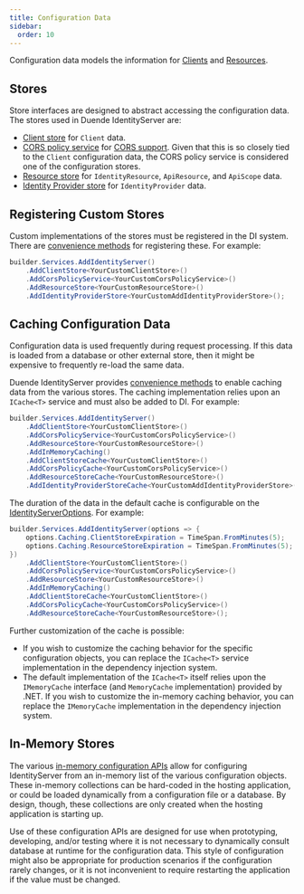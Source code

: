 ```yaml
---
title: Configuration Data
sidebar:
  order: 10
---
```



Configuration data models the information for [Clients](/identityserver/v7/fundamentals/clients)
and [Resources](/identityserver/v7/fundamentals/resources).

## Stores

Store interfaces are designed to abstract accessing the configuration data.
The stores used in Duende IdentityServer are:

* [Client store](/identityserver/v7/reference/stores/client_store) for `Client` data.
* [CORS policy service](/identityserver/v7/reference/stores/cors_policy_service)
  for [CORS support](/identityserver/v7/tokens/cors). Given that this is so closely tied to the `Client` configuration
  data, the CORS policy service is considered one of the configuration stores.
* [Resource store](/identityserver/v7/reference/stores/resource_store) for `IdentityResource`, `ApiResource`, and
  `ApiScope` data.
* [Identity Provider store](/identityserver/v7/reference/stores/idp_store) for `IdentityProvider` data.

## Registering Custom Stores

Custom implementations of the stores must be registered in the DI system.
There are [convenience methods](/identityserver/v7/reference/di#configuration-stores) for registering these.
For example:

```cs
builder.Services.AddIdentityServer()
    .AddClientStore<YourCustomClientStore>()
    .AddCorsPolicyService<YourCustomCorsPolicyService>()
    .AddResourceStore<YourCustomResourceStore>()
    .AddIdentityProviderStore<YourCustomAddIdentityProviderStore>();
```

## Caching Configuration Data

Configuration data is used frequently during request processing.
If this data is loaded from a database or other external store, then it might be expensive to frequently re-load the
same data.

Duende IdentityServer provides [convenience methods](/identityserver/v7/reference/di#caching-configuration-data) to
enable caching data from the various stores.
The caching implementation relies upon an `ICache<T>` service and must also be added to DI.
For example:

```cs
builder.Services.AddIdentityServer()
    .AddClientStore<YourCustomClientStore>()
    .AddCorsPolicyService<YourCustomCorsPolicyService>()
    .AddResourceStore<YourCustomResourceStore>()
    .AddInMemoryCaching()
    .AddClientStoreCache<YourCustomClientStore>()
    .AddCorsPolicyCache<YourCustomCorsPolicyService>()
    .AddResourceStoreCache<YourCustomResourceStore>()
    .AddIdentityProviderStoreCache<YourCustomAddIdentityProviderStore>();
```

The duration of the data in the default cache is configurable on
the [IdentityServerOptions](/identityserver/v7/reference/options#caching).
For example:

```cs
builder.Services.AddIdentityServer(options => {
    options.Caching.ClientStoreExpiration = TimeSpan.FromMinutes(5);
    options.Caching.ResourceStoreExpiration = TimeSpan.FromMinutes(5);
})
    .AddClientStore<YourCustomClientStore>()
    .AddCorsPolicyService<YourCustomCorsPolicyService>()
    .AddResourceStore<YourCustomResourceStore>()
    .AddInMemoryCaching()
    .AddClientStoreCache<YourCustomClientStore>()
    .AddCorsPolicyCache<YourCustomCorsPolicyService>()
    .AddResourceStoreCache<YourCustomResourceStore>();
```

Further customization of the cache is possible:

* If you wish to customize the caching behavior for the specific configuration objects, you can replace the `ICache<T>`
  service implementation in the dependency injection system.
* The default implementation of the `ICache<T>` itself relies upon the `IMemoryCache` interface (and `MemoryCache`
  implementation) provided by .NET.
  If you wish to customize the in-memory caching behavior, you can replace the `IMemoryCache` implementation in the
  dependency injection system.

## In-Memory Stores

The various [in-memory configuration APIs](/identityserver/v7/reference/di#configuration-stores) allow for configuring
IdentityServer from an in-memory list of the various configuration objects.
These in-memory collections can be hard-coded in the hosting application, or could be loaded dynamically from a
configuration file or a database.
By design, though, these collections are only created when the hosting application is starting up.

Use of these configuration APIs are designed for use when prototyping, developing, and/or testing where it is not
necessary to dynamically consult database at runtime for the configuration data.
This style of configuration might also be appropriate for production scenarios if the configuration rarely changes, or
it is not inconvenient to require restarting the application if the value must be changed.
